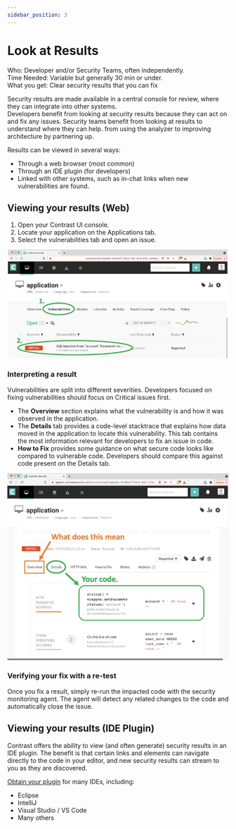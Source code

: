 ```yaml
---
sidebar_position: 3
---
```


# Look at Results

Who: Developer and/or Security Teams, often independently.<br/>
Time Needed: Variable but generally 30 min or under.<br/>
What you get: Clear security results that you can fix

Security results are made available in a central console for review, where they can integrate into other systems.<br/>
Developers benefit from looking at security results because they can act on and fix any issues.
Security teams benefit from looking at results to understand where they can help. from using the analyzer to improving architecture by partnering up.

Results can be viewed in several ways:
- Through a web browser (most common)
- Through an IDE plugin (for developers)
- Linked with other systems, such as in-chat links when new vulnerabilities are found.

## Viewing your results (Web)

1. Open your Contrast UI console.
1. Locate your application on the Applications tab.
1. Select the vulnerabilities tab and open an issue.

![How to view a result](look-at-results-app.png)

### Interpreting a result

Vulnerabilities are split into different severities. Developers focused on fixing vulnerabilities should focus on Critical issues first.

- The **Overview** section explains what the vulnerability is and how it was observed in the application.
- The **Details** tab provides a code-level stacktrace that explains how data moved in the application to locate this vulnerability. This tab contains the most information relevant for developers to fix an issue in code.
- **How to Fix** provides some guidance on what secure code looks like compared to vulnerable code. Developers should compare this against code present on the Details tab.

![Overview, Details, How to Fix](look-at-results-details.png)

### Verifying your fix with a re-test

Once you fix a result, simply re-run the impacted code with the security monitoring agent. The agent will detect any related changes to the code and automatically close the issue.

## Viewing your results (IDE Plugin)

Contrast offers the ability to view (and often generate) security results in an IDE plugin. The benefit is that certain links and elements can navigate directly to the code in your editor, and new security results can stream to you as they are discovered.

[Obtain your plugin](https://www.contrastsecurity.com/application-lifecycle-integrations) for many IDEs, including:
- Eclipse
- IntelliJ
- Visual Studio / VS Code
- Many others